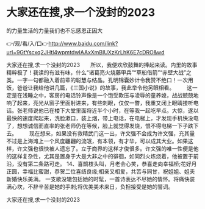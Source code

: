 # 大家还在搜,求一个没封的2023
的力量生活的力量我们也不忘感恩正因大

👉/观/看/入/口👉http://www.baidu.com/link?url=9GtYscxq2JHtl4wpmtdwIAAxXmBlUXzKrLhK6E7cDRO&wd

大家还在搜,求一个没封的2023　　所以，我便欢欣鼓舞的捧起来读。内里的故事精粹极了！我读的有滋有味，什么“诸葛亮火烧藤甲兵”“草船借箭”“赤壁大战”之类。一字一句都融入着前辈的聪慧与结晶。孔明锦囊妙计令我赞不绝口！一次用饭，爸爸让我给他讲几篇，《三国小说》的故事，我此举令他另眼相看。
　　这一定是在浅睡之中，客房的电话铃声像是一个饱受欺压与凌辱的童养媳，战战兢兢地响了起来，亮光从窗子里面射进来，有些刺眼，仅仅一瞥，我重又闭上眼睛接听电话。张老师说他已在楼下大堂里面将近半个小时，在等我一起吃早点。大惊，遂以最快的速度爬起来，洗脸漱口，装上烟，带上电话，在电梯上，才发现手机快没电了，想想诚信而直率的张老师仍在等候，脸上就觉得发烧，恨不得电梯一下子跌下去。
　　现在想来，如果没有救精武门这一出，许文强不会成为许文强，充其量不过是上海滩上一个风度翩翩的流氓，有本领，有才华，可以成其大业。如果这样，许文强也很快被人遗忘了。立于商界的这样才俊很多。许文强的唯一性便是他的这样复杂性，尤其是置身于大是大非之中的徘徊，如同烈火炼烧着，他被置于前沿，没有第二条路可走。
	14、喜鹊枝头叫，月老会心笑，恭喜走向幸福桥;花好月正圆，幸福比蜜甜，恭贺二位喜结良缘;相亲又相爱，共苦与同甘，祝姐姐、姐夫新婚快乐美满。
一支歌没辙包括她的时髦，一首诗表达不尽她的情怀。将痛快装满心坎，不辞辛苦是她的手刺;将优美美术来日，负担接受是她的誓词。

大家还在搜,求一个没封的2023
